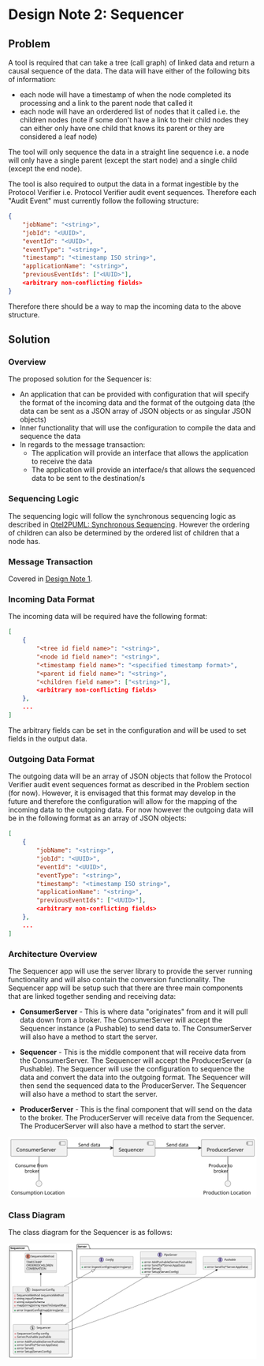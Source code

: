 # Design Note 2: Sequencer
## Problem
A tool is required that can take a tree (call graph) of linked data and return a causal sequence of the data. The data will have either of the following bits of information:
- each node will have a timestamp of when the node completed its processing and a link to the parent node that called it
- each node will have an orderdered list of nodes that it called i.e. the children nodes (note if some don't have a link to their child nodes they can either only have one child that knows its parent or they are considered a leaf node)

The tool will only sequence the data in a straight line sequence i.e. a node will only have a single parent (except the start node) and a single child (except the end node).

The tool is also required to output the data in a format ingestible by the Protocol Verifier i.e. Protocol Verifier audit event sequences. Therefore each "Audit Event" must currently follow the following structure:
```json
{
    "jobName": "<string>",
    "jobId": "<UUID>",
    "eventId": "<UUID>",
    "eventType": "<string>",
    "timestamp": "<timestamp ISO string>",
    "applicationName": "<string>",
    "previousEventIds": ["<UUID>"],
    <arbitrary non-conflicting fields>
}
```

Therefore there should be a way to map the incoming data to the above structure.

## Solution
### Overview
The proposed solution for the Sequencer is:
- An application that can be provided with configuration that will specify the format of the incoming data and the format of the outgoing data (the data can be sent as a JSON array of JSON objects or as singular JSON objects)
- Inner functionality that will use the configuration to compile the data and sequence the data
- In regards to the message transaction:
  - The application will provide an interface that allows the application to receive the data
  - The application will provide an interface/s that allows the sequenced data to be sent to the destination/s

### Sequencing Logic
The sequencing logic will follow the synchronous sequencing logic as described in [Otel2PUML: Synchronous Sequencing](https://github.com/xtuml/otel2puml/blob/main/docs/user/sequencer_HOWTO.md#synchronous-sequencing). However the ordering of children can also be determined by the ordered list of children that a node has.

### Message Transaction
Covered in [Design Note 1](/docs/design_notes/DN1_JSON_Extractor/DN1_JSON_Extractor.md#Message-Transaction).

### Incoming Data Format
The incoming data will be required have the following format:
```json
[
    {
        "<tree id field name>": "<string>",
        "<node id field name>": "<string>",
        "<timestamp field name>": "<specified timestamp format>",
        "<parent id field name>": "<string>",
        "<children field name>": ["<string>"],
        <arbitrary non-conflicting fields>
    },
    ...
]
```
The arbitrary fields can be set in the configuration and will be used to set fields in the output data.

### Outgoing Data Format
The outgoing data will be an array of JSON objects that follow the Protocol Verifier audit event sequences format as described in the Problem section (for now). However, it is envisaged that this format may develop in the future and therefore the configuration will allow for the mapping of the incoming data to the outgoing data. For now however the outgoing data will be in the following format as an array of JSON objects:
```json
[
    {
        "jobName": "<string>",
        "jobId": "<UUID>",
        "eventId": "<UUID>",
        "eventType": "<string>",
        "timestamp": "<timestamp ISO string>",
        "applicationName": "<string>",
        "previousEventIds": ["<UUID>"],
        <arbitrary non-conflicting fields>
    },
    ...
]
```

### Architecture Overview

The Sequencer app will use the server library to provide the server running functionality and will also contain the conversion functionality. The Sequencer app will be setup such that there are three main components that are linked together sending and receiving data:


- **ConsumerServer** - This is where data "originates" from and it will pull data down from a broker. The ConsumerServer will accept the Sequencer instance (a Pushable) to send data to. The ConsumerServer will also have a method to start the server.

- **Sequencer** - This is the middle component that will receive data from the ConsumerServer. The Sequencer will accept the ProducerServer (a Pushable). The Sequencer will use the configuration to sequence the data and convert the data into the outgoing format. The Sequencer will then send the sequenced data to the ProducerServer. The Sequencer will also have a method to start the server.

- **ProducerServer** - This is the final component that will send on the data to the broker. The ProducerServer will receive data from the Sequencer. The ProducerServer will also have a method to start the server.

![](./Sequencer_components.svg)

### Class Diagram
The class diagram for the Sequencer is as follows:

![Class Diagram](./class_diagram.svg)